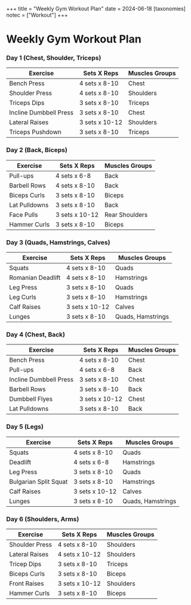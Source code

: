 +++
title = "Weekly Gym Workout Plan"
date = 2024-06-18
[taxonomies]
notec = ["Workout"]
+++

# Weekly Gym Workout Plan

### Day 1 (Chest, Shoulder, Triceps)

| Exercise              | Sets X Reps   | Muscles Groups |
|-----------------------|---------------|----------------|
| Bench Press           | 4 sets x 8-10 | Chest          |
| Shoulder Press        | 4 sets x 8-10 | Shoulders      |
| Triceps Dips          | 3 sets x 8-10 | Triceps        |
| Incline Dumbbell Press| 3 sets x 8-10 | Chest          |
| Lateral Raises        | 3 sets x 10-12| Shoulders      |
| Triceps Pushdown      | 3 sets x 8-10 | Triceps        |

### Day 2 (Back, Biceps)

| Exercise              | Sets X Reps   | Muscles Groups |
|-----------------------|---------------|----------------|
| Pull-ups              | 4 sets x 6-8  | Back           |
| Barbell Rows          | 4 sets x 8-10 | Back           |
| Biceps Curls          | 3 sets x 8-10 | Biceps         |
| Lat Pulldowns         | 3 sets x 8-10 | Back           |
| Face Pulls            | 3 sets x 10-12| Rear Shoulders |
| Hammer Curls          | 3 sets x 8-10 | Biceps         |

### Day 3 (Quads, Hamstrings, Calves)

| Exercise              | Sets X Reps   | Muscles Groups |
|-----------------------|---------------|----------------|
| Squats                | 4 sets x 8-10 | Quads          |
| Romanian Deadlift     | 4 sets x 8-10 | Hamstrings     |
| Leg Press             | 3 sets x 8-10 | Quads          |
| Leg Curls             | 3 sets x 8-10 | Hamstrings     |
| Calf Raises           | 3 sets x 10-12| Calves         |
| Lunges                | 3 sets x 8-10 | Quads, Hamstrings|

### Day 4 (Chest, Back)

| Exercise              | Sets X Reps   | Muscles Groups |
|-----------------------|---------------|----------------|
| Bench Press           | 4 sets x 8-10 | Chest          |
| Pull-ups              | 4 sets x 6-8  | Back           |
| Incline Dumbbell Press| 3 sets x 8-10 | Chest          |
| Barbell Rows          | 3 sets x 8-10 | Back           |
| Dumbbell Flyes        | 3 sets x 10-12| Chest          |
| Lat Pulldowns         | 3 sets x 8-10 | Back           |

### Day 5 (Legs)

| Exercise              | Sets X Reps   | Muscles Groups |
|-----------------------|---------------|----------------|
| Squats                | 4 sets x 8-10 | Quads          |
| Deadlift              | 4 sets x 6-8  | Hamstrings     |
| Leg Press             | 3 sets x 8-10 | Quads          |
| Bulgarian Split Squat | 3 sets x 8-10 | Hamstrings     |
| Calf Raises           | 3 sets x 10-12| Calves         |
| Lunges                | 3 sets x 8-10 | Quads, Hamstrings|

### Day 6 (Shoulders, Arms)

| Exercise              | Sets X Reps   | Muscles Groups |
|-----------------------|---------------|----------------|
| Shoulder Press        | 4 sets x 8-10 | Shoulders      |
| Lateral Raises        | 4 sets x 10-12| Shoulders      |
| Tricep Dips           | 3 sets x 8-10 | Triceps        |
| Biceps Curls          | 3 sets x 8-10 | Biceps         |
| Front Raises          | 3 sets x 10-12| Shoulders      |
| Hammer Curls          | 3 sets x 8-10 | Biceps         |

